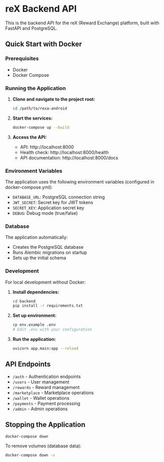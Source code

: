 # reX Backend API

This is the backend API for the reX (Reward Exchange) platform, built with FastAPI and PostgreSQL.

## Quick Start with Docker

### Prerequisites
- Docker
- Docker Compose

### Running the Application

1. **Clone and navigate to the project root:**
   ```bash
   cd /path/to/rexa-android
   ```

2. **Start the services:**
   ```bash
   docker-compose up --build
   ```

3. **Access the API:**
   - API: http://localhost:8000
   - Health check: http://localhost:8000/health
   - API documentation: http://localhost:8000/docs

### Environment Variables

The application uses the following environment variables (configured in docker-compose.yml):

- `DATABASE_URL`: PostgreSQL connection string
- `JWT_SECRET`: Secret key for JWT tokens
- `SECRET_KEY`: Application secret key
- `DEBUG`: Debug mode (true/false)

### Database

The application automatically:
- Creates the PostgreSQL database
- Runs Alembic migrations on startup
- Sets up the initial schema

### Development

For local development without Docker:

1. **Install dependencies:**
   ```bash
   cd backend
   pip install -r requirements.txt
   ```

2. **Set up environment:**
   ```bash
   cp env.example .env
   # Edit .env with your configuration
   ```

3. **Run the application:**
   ```bash
   uvicorn app.main:app --reload
   ```

## API Endpoints

- `/auth` - Authentication endpoints
- `/users` - User management
- `/rewards` - Reward management
- `/marketplace` - Marketplace operations
- `/wallet` - Wallet operations
- `/payments` - Payment processing
- `/admin` - Admin operations

## Stopping the Application

```bash
docker-compose down
```

To remove volumes (database data):
```bash
docker-compose down -v
``` 